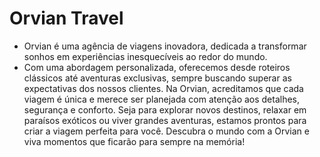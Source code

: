 # Orvian Travel

- Orvian é uma agência de viagens inovadora, dedicada a transformar sonhos em experiências inesquecíveis ao redor do mundo.
- Com uma abordagem personalizada, oferecemos desde roteiros clássicos até aventuras exclusivas, sempre buscando superar as expectativas dos nossos clientes. Na Orvian, acreditamos que cada viagem é única e merece ser planejada com atenção aos detalhes, segurança e conforto. Seja para explorar novos destinos, relaxar em paraísos exóticos ou viver grandes aventuras, estamos prontos para criar a viagem perfeita para você. Descubra o mundo com a Orvian e viva momentos que ficarão para sempre na memória!
